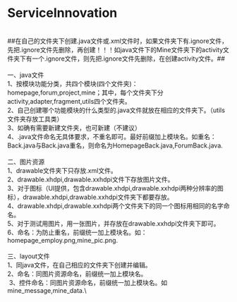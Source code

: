 # ServiceInnovation
\
##在自己的文件夹下创建.java文件或.xml文件时，如果文件夹下有.ignore文件，先把.ignore文件先删除，再创建！！！如java文件下的Mine文件夹下的activity文件夹下有一个.ignore文件，则先把.ignore文件先删除，在创建activity文件。##\
\
一、java文件\
  1、按模块功能分类，共四个模块(四个文件夹)：homepage,forum,project,mine；其中，每个文件夹下分activity,adapter,fragment,utils四个文件夹。\
  2、自己创建哪个功能模块的什么类型的.java文件就放在相应的文件夹下。（utils文件夹存放工具类）\
  3、如确有需要新建文件夹，也可新建（不建议）\
  4、.java文件命名无具体要求，不重名即可。最好前缀加上模块名。如重名：Back.java与Back.java重名，则命名为HomepageBack.java,ForumBack.java.\
  \
二、图片资源\
  1、drawable文件夹下只存放.xml文件。\
  2、drawable.xhdpi,drawable.xxhdpi文件下存放图片文件。\
  3、对于图标（UI提供，包含drawable.xhdpi,drawable.xxhdpi两种分辨率的图标），drawable.xhdpi,drawable.xxhdpi文件夹下都要存放。\
  4、drawable.xhdpi,drawable.xxhdpi两个文件夹下的同一个图标用相同的名字命名。\
  5、对于测试用图片，用一张图片，并存放在drawable.xxhdpi文件夹下即可。\
  6、命名：为防止重名，前缀统一加上模块名。如：homepage_employ.png,mine_pic.png.\
  \
三、layout文件\
  1、同java文件，在自己相应的文件夹下创建并编辑。\
  2、命名：同图片资源命名，前缀统一加上模块名。\
  3、控件命名：同图片资源命名，前缀统一加上模块名。如mine_message,mine_data.\
